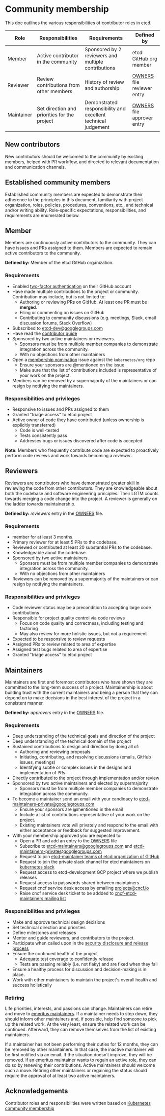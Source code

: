 # Community membership

This doc outlines the various responsibilities of contributor roles in etcd. 

| Role       | Responsibilities                             | Requirements                                                  | Defined by                    |
|------------|----------------------------------------------|---------------------------------------------------------------|-------------------------------|
| Member     | Active contributor in the community          | Sponsored by 2 reviewers and multiple contributions           | etcd GitHub org member        |
| Reviewer   | Review contributions from other members      | History of review and authorship                              | [OWNERS] file reviewer entry  |
| Maintainer | Set direction and priorities for the project | Demonstrated responsibility and excellent technical judgement | [OWNERS] file approver entry  |

## New contributors

New contributors should be welcomed to the community by existing members,
helped with PR workflow, and directed to relevant documentation and
communication channels.

## Established community members

Established community members are expected to demonstrate their adherence to the
principles in this document, familiarity with project organization, roles,
policies, procedures, conventions, etc., and technical and/or writing ability.
Role-specific expectations, responsibilities, and requirements are enumerated
below.

## Member

Members are continuously active contributors to the community.  They can have
issues and PRs assigned to them. Members are expected to remain active 
contributors to the community.

**Defined by:** Member of the etcd GitHub organization.

### Requirements

- Enabled [two-factor authentication] on their GitHub account
- Have made multiple contributions to the project or community.  Contribution may include, but is not limited to:
    - Authoring or reviewing PRs on GitHub. At least one PR must be **merged**.
    - Filing or commenting on issues on GitHub
    - Contributing to community discussions (e.g. meetings, Slack, email discussion
      forums, Stack Overflow)
- Subscribed to [etcd-dev@googlegroups.com](https://groups.google.com/g/etcd-dev)
- Have read the [contributor guide]
- Sponsored by two active maintainers or reviewers.
    - Sponsors must be from multiple member companies to demonstrate integration across the community.
    - With no objections from other maintainers
- Open a [membership nomination] issue against the `kubernetes/org` repo
    - Ensure your sponsors are @mentioned on the issue
    - Make sure that the list of contributions included is representative of your work on the project.
- Members can be removed by a supermajority of the maintainers or can resign by notifying
  the maintainers.

### Responsibilities and privileges

- Responsive to issues and PRs assigned to them
- Granted "triage access" to etcd project
- Active owner of code they have contributed (unless ownership is explicitly transferred)
    - Code is well-tested
    - Tests consistently pass
    - Addresses bugs or issues discovered after code is accepted

**Note:** Members who frequently contribute code are expected to proactively
perform code reviews and work towards becoming a *reviewer*.

## Reviewers

Reviewers are contributors who have demonstrated greater skill in
reviewing the code from other contributors. They are knowledgeable about both 
the codebase and software engineering principles. Their LGTM counts towards
merging a code change into the project. A reviewer is generally on the ladder towards
maintainership. 

**Defined by:** *reviewers* entry in the [OWNERS] file.

### Requirements

- member for at least 3 months.
- Primary reviewer for at least 5 PRs to the codebase.
- Reviewed or contributed at least 20 substantial PRs to the codebase.
- Knowledgeable about the codebase.
- Sponsored by two active maintainers.
    - Sponsors must be from multiple member companies to demonstrate integration across the community.
    - With no objections from other maintainers
- Reviewers can be removed by a supermajority of the maintainers or can resign by notifying
  the maintainers.

### Responsibilities and privileges

- Code reviewer status may be a precondition to accepting large code contributions
- Responsible for project quality control via code reviews
    - Focus on code quality and correctness, including testing and factoring
    - May also review for more holistic issues, but not a requirement
- Expected to be responsive to review requests
- Assigned PRs to review related to area of expertise
- Assigned test bugs related to area of expertise
- Granted "triage access" to etcd project

## Maintainers

Maintainers are first and foremost contributors who have shown they
are committed to the long-term success of a project. Maintainership is about building
trust with the current maintainers and being a person that they can
depend on to make decisions in the best interest of the project in a consistent manner.

**Defined by:** *approvers* entry in the [OWNERS] file.

### Requirements

- Deep understanding of the technical goals and direction of the project
- Deep understanding of the technical domain of the project
- Sustained contributions to design and direction by doing all of:
    - Authoring and reviewing proposals
    - Initiating, contributing, and resolving discussions (emails, GitHub issues, meetings)
    - Identifying subtle or complex issues in the designs and implementation of PRs
- Directly contributed to the project through implementation and/or review
- Sponsored by two active maintainers and elected by supermajority
    - Sponsors must be from multiple member companies to demonstrate integration across the community.
- To become a maintainer send an email with your candidacy to etcd-maintainers-private@googlegroups.com
    - Ensure your sponsors are @mentioned in the email
    - Include a list of contributions representative of your work on the project.
    - Existing maintainers vote will privately and respond to the email with either acceptance or feedback for suggested improvement.
- With your membership approved you are expected to:
  - Open a PR and add an entry to the [OWNERS] file
  - Subscribe to etcd-maintainers@googlegroups.com and etcd-maintainers-private@googlegroups.com
  - Request to join [etcd-maintainer teams of etcd organization of GitHub](https://github.com/orgs/etcd-io/teams/maintainers-etcd)
  - Request to join the private slack channel for etcd maintainers on [kubernetes slack](http://slack.kubernetes.io/)
  - Request access to etcd-development GCP project where we publish releases
  - Request access to passwords shared between maintainers
  - Request cncf service desk access by emailing <projects@cncf.io>
  - Raise cncf service desk ticket to be addded to [cncf-etcd-maintainers mailing list](https://lists.cncf.io/g/cncf-etcd-maintainers/directory)

### Responsibilities and privileges

- Make and approve technical design decisions
- Set technical direction and priorities
- Define milestones and releases
- Mentor and guide reviewers, and contributors to the project.
- Participate when called upon in the [security disclosure and release process]
- Ensure the continued health of the project
    - Adequate test coverage to confidently release
    - Tests are passing reliably (i.e. not flaky) and are fixed when they fail
- Ensure a healthy process for discussion and decision-making is in place.
- Work with other maintainers to maintain the project's overall health and success holistically

### Retiring

Life priorities, interests, and passions can change. Maintainers can retire and
move to [emeritus maintainers]. If a maintainer needs to step down, they should
inform other maintainers and, if possible, help find someone to pick up the related
work. At the very least, ensure the related work can be continued. Afterward,
they can remove themselves from the list of existing maintainers.

If a maintainer has not been performing their duties for 12 months,
they can be removed by other maintainers. In that case, the inactive maintainer will
be first notified via an email. If the situation doesn't improve, they will be
removed. If an emeritus maintainer wants to regain an active role, they can do
so by renewing their contributions. Active maintainers should welcome such a move.
Retiring other maintainers or regaining the status should require the approval
of at least two active maintainers.

## Acknowledgements

Contributor roles and responsibilities were written based on [Kubernetes community membership]

[OWNERS]: /OWNERS
[contributor guide]: /CONTRIBUTING.md
[membership nomination]: https://github.com/kubernetes/org/issues/new?assignees=&labels=area%2Fgithub-membership&projects=&template=membership.yml&title=REQUEST%3A+New+membership+for+%3Cyour-GH-handle%3E
[Kubernetes community membership]: https://github.com/kubernetes/community/blob/master/community-membership.md
[emeritus maintainers]: /README.md#etcd-emeritus-maintainers
[security disclosure and release process]: /security/README.md
[two-factor authentication]: https://docs.github.com/en/authentication/securing-your-account-with-two-factor-authentication-2fa/about-two-factor-authentication

